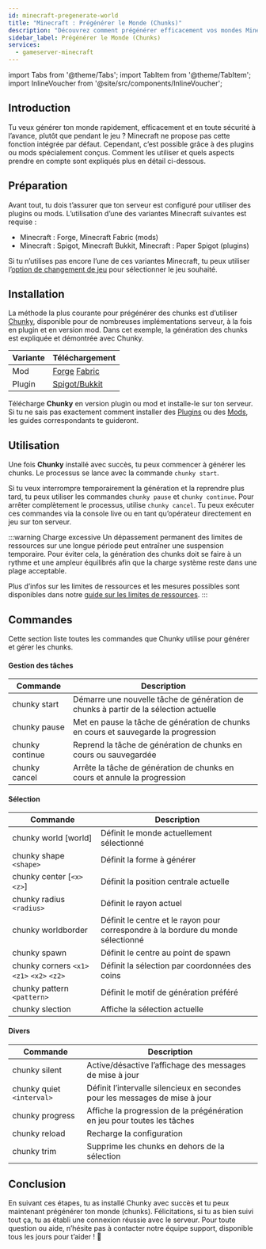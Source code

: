 ```yaml
---
id: minecraft-pregenerate-world
title: "Minecraft : Prégénérer le Monde (Chunks)"
description: "Découvrez comment prégénérer efficacement vos mondes Minecraft avec des plugins ou mods pour un gameplay plus fluide et une performance serveur optimisée → En savoir plus maintenant"
sidebar_label: Prégénérer le Monde (Chunks)
services:
  - gameserver-minecraft
---
```


import Tabs from '@theme/Tabs';
import TabItem from '@theme/TabItem';
import InlineVoucher from '@site/src/components/InlineVoucher';

## Introduction
Tu veux générer ton monde rapidement, efficacement et en toute sécurité à l’avance, plutôt que pendant le jeu ? Minecraft ne propose pas cette fonction intégrée par défaut. Cependant, c’est possible grâce à des plugins ou mods spécialement conçus. Comment les utiliser et quels aspects prendre en compte sont expliqués plus en détail ci-dessous.



## Préparation

Avant tout, tu dois t’assurer que ton serveur est configuré pour utiliser des plugins ou mods. L’utilisation d’une des variantes Minecraft suivantes est requise : 

- Minecraft : Forge, Minecraft Fabric (mods)
- Minecraft : Spigot, Minecraft Bukkit, Minecraft : Paper Spigot (plugins) 

Si tu n’utilises pas encore l’une de ces variantes Minecraft, tu peux utiliser l’[option de changement de jeu](gameserver-gameswitch.md) pour sélectionner le jeu souhaité.


## Installation
La méthode la plus courante pour prégénérer des chunks est d’utiliser [Chunky](https://github.com/pop4959/Chunky), disponible pour de nombreuses implémentations serveur, à la fois en plugin et en version mod. Dans cet exemple, la génération des chunks est expliquée et démontrée avec Chunky.

| Variante | Téléchargement |
| -------- | ------------------------------------------------------------ |
| Mod | [Forge](https://www.curseforge.com/minecraft/mc-mods/chunky-pregenerator-forge) [Fabric](https://www.curseforge.com/minecraft/mc-mods/chunky-pregenerator) |
| Plugin | [Spigot/Bukkit](https://www.spigotmc.org/resources/chunky.81534/) |

Télécharge **Chunky** en version plugin ou mod et installe-le sur ton serveur. Si tu ne sais pas exactement comment installer des [Plugins](minecraft-pluginuploader.md) ou des [Mods](minecraft-forge-fabric-add-mods-modpacks), les guides correspondants te guideront.



## Utilisation 

Une fois **Chunky** installé avec succès, tu peux commencer à générer les chunks. Le processus se lance avec la commande `chunky start`.

Si tu veux interrompre temporairement la génération et la reprendre plus tard, tu peux utiliser les commandes `chunky pause` et `chunky continue`. Pour arrêter complètement le processus, utilise `chunky cancel`. Tu peux exécuter ces commandes via la console live ou en tant qu’opérateur directement en jeu sur ton serveur.

:::warning Charge excessive
Un dépassement permanent des limites de ressources sur une longue période peut entraîner une suspension temporaire. Pour éviter cela, la génération des chunks doit se faire à un rythme et une ampleur équilibrés afin que la charge système reste dans une plage acceptable.

Plus d’infos sur les limites de ressources et les mesures possibles sont disponibles dans notre [guide sur les limites de ressources](gameserver-resourcelimit.md). 
:::



## Commandes

Cette section liste toutes les commandes que Chunky utilise pour générer et gérer les chunks. 

#### Gestion des tâches

| Commande         | Description                                                  |
| --------------- | ------------------------------------------------------------ |
| chunky start    | Démarre une nouvelle tâche de génération de chunks à partir de la sélection actuelle |
| chunky pause    | Met en pause la tâche de génération de chunks en cours et sauvegarde la progression |
| chunky continue | Reprend la tâche de génération de chunks en cours ou sauvegardée |
| chunky cancel   | Arrête la tâche de génération de chunks en cours et annule la progression |



#### Sélection

| Commande                                    | Description                                                  |
| ------------------------------------------ | ------------------------------------------------------------ |
| chunky world [world]                       | Définit le monde actuellement sélectionné                   |
| chunky shape `<shape>`                     | Définit la forme à générer                                   |
| chunky center [`<x>` `<z>`]                | Définit la position centrale actuelle                        |
| chunky radius `<radius>`                   | Définit le rayon actuel                                      |
| chunky worldborder                         | Définit le centre et le rayon pour correspondre à la bordure du monde sélectionné |
| chunky spawn                               | Définit le centre au point de spawn                          |
| chunky corners `<x1>` `<z1>` `<x2>` `<z2>` | Définit la sélection par coordonnées des coins               |
| chunky pattern `<pattern>`                 | Définit le motif de génération préféré                       |
| chunky slection                            | Affiche la sélection actuelle                                |





#### Divers

| Commande                   | Description                                           |
| ------------------------- | ----------------------------------------------------- |
| chunky silent             | Active/désactive l’affichage des messages de mise à jour |
| chunky quiet `<interval>` | Définit l’intervalle silencieux en secondes pour les messages de mise à jour |
| chunky progress           | Affiche la progression de la prégénération en jeu pour toutes les tâches |
| chunky reload             | Recharge la configuration                             |
| chunky trim               | Supprime les chunks en dehors de la sélection        |



## Conclusion

En suivant ces étapes, tu as installé Chunky avec succès et tu peux maintenant prégénérer ton monde (chunks). Félicitations, si tu as bien suivi tout ça, tu as établi une connexion réussie avec le serveur. Pour toute question ou aide, n’hésite pas à contacter notre équipe support, disponible tous les jours pour t’aider ! 🙂

<InlineVoucher />
